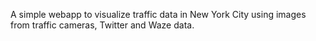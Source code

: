 A simple webapp to visualize traffic data in New York City using images from traffic cameras, Twitter and Waze data.
